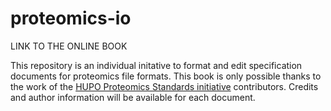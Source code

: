 # proteomics-io

LINK TO THE ONLINE BOOK

This repository is an individual initative to format and edit specification documents for proteomics file formats. This book is only possible thanks to the work of the [HUPO Proteomics Standards initiative](https://www.psidev.info/) contributors. Credits and author information will be available for each document.
